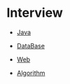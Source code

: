 # Interview


* [Java][java_link]

[java_link]: https://github.com/19920731/Interview/blob/main/Java.md

* [DataBase][db_link]

[db_link]: https://github.com/19920731/Interview/blob/main/DataBase.md

* [Web][web_link]

[web_link]: https://github.com/19920731/Interview/blob/main/Web.md

* [Algorithm][algorithm_link]

[algorithm_link]: https://github.com/19920731/Algorithm/
